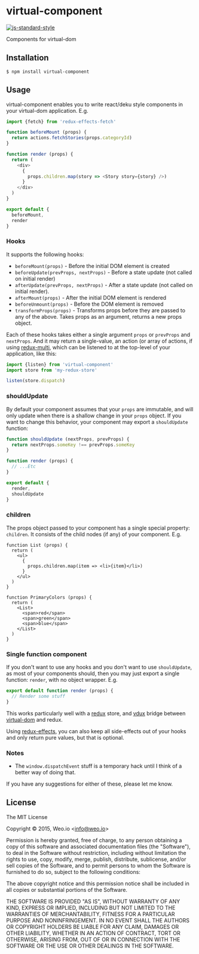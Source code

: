 
# virtual-component

[![js-standard-style](https://img.shields.io/badge/code%20style-standard-brightgreen.svg?style=flat)](https://github.com/feross/standard)

Components for virtual-dom

## Installation

    $ npm install virtual-component

## Usage

virtual-component enables you to write react/deku style components in your virtual-dom application.  E.g.

```javascript
import {fetch} from 'redux-effects-fetch'

function beforeMount (props) {
  return actions.fetchStories(props.categoryId)
}

function render (props) {
  return (
    <div>
      {
        props.children.map(story => <Story story={story} />)
      }
    </div>
  )
}

export default {
  beforeMount,
  render
}
```

### Hooks

It supports the following hooks:

  * `beforeMount(props)` - Before the initial DOM element is created
  * `beforeUpdate(prevProps, nextProps)` - Before a state update (not called on initial render)
  * `afterUpdate(prevProps, nextProps)` - After a state update (not called on initial render).
  * `afterMount(props)` - After the initial DOM element is rendered
  * `beforeUnmount(props)` - Before the DOM element is removed
  * `transformProps(props)` - Transforms props before they are passed to any of the above.  Takes props as an argument, returns a new props object.

Each of these hooks takes either a single argument `props` or `prevProps` and `nextProps`.  And it may return a single-value, an action (or array of actions, if using [redux-multi](https://github.com/ashaffer/redux-multi), which can be listened to at the top-level of your application, like this:

```javascript
import {listen} from 'virtual-component'
import store from 'my-redux-store'

listen(store.dispatch)
```

### shouldUpdate

By default your component assumes that your `props` are immutable, and will only update when there is a shallow change in your `props` object.  If you want to change this behavior, your component may export a `shouldUpdate` function:

```javascript
function shouldUpdate (nextProps, prevProps) {
  return nextProps.someKey !== prevProps.someKey
}

function render (props) {
  // ...Etc
}

export default {
  render,
  shouldUpdate
}
```

### children

The props object passed to your component has a single special property: `children`.  It consists of the child nodes (if any) of your component.  E.g.

```
function List (props) {
  return (
    <ul>
      {
        props.children.map(item => <li>{item}</li>)
      }
    </ul>
  )
}

function PrimaryColors (props) {
  return (
    <List>
      <span>red</span>
      <span>green</span>
      <span>blue</span>
    </List>
  )
}
```

### Single function component

If you don't want to use any hooks and you don't want to use `shouldUpdate`, as most of your components should, then you may just export a single function: `render`, with no object wrapper.  E.g.

```javascript
export default function render (props) {
  // Render some stuff
}
```


This works particularly well with a [redux](https://github.com/rackt/redux) store, and [vdux](https://github.com/ashaffer/vdux) bridge between [virtual-dom](https://github.com/Matt-Esch/virtual-dom) and redux.

Using [redux-effects](https://github.com/redux-effects/redux-effects), you can also keep all side-effects out of your hooks and only return pure values, but that is optional.


### Notes

  * The `window.dispatchEvent` stuff is a temporary hack until I think of a better way of doing that.

If you have any suggestions for either of these, please let me know.


## License

The MIT License

Copyright &copy; 2015, Weo.io &lt;info@weo.io&gt;

Permission is hereby granted, free of charge, to any person obtaining a copy of this software and associated documentation files (the "Software"), to deal in the Software without restriction, including without limitation the rights to use, copy, modify, merge, publish, distribute, sublicense, and/or sell copies of the Software, and to permit persons to whom the Software is furnished to do so, subject to the following conditions:

The above copyright notice and this permission notice shall be included in all copies or substantial portions of the Software.

THE SOFTWARE IS PROVIDED "AS IS", WITHOUT WARRANTY OF ANY KIND, EXPRESS OR IMPLIED, INCLUDING BUT NOT LIMITED TO THE WARRANTIES OF MERCHANTABILITY, FITNESS FOR A PARTICULAR PURPOSE AND NONINFRINGEMENT. IN NO EVENT SHALL THE AUTHORS OR COPYRIGHT HOLDERS BE LIABLE FOR ANY CLAIM, DAMAGES OR OTHER LIABILITY, WHETHER IN AN ACTION OF CONTRACT, TORT OR OTHERWISE, ARISING FROM, OUT OF OR IN CONNECTION WITH THE SOFTWARE OR THE USE OR OTHER DEALINGS IN THE SOFTWARE.
